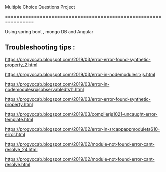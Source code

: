 Multiple Choice Questions Project 

================================================================

Using spring boot , mongo DB  and Angular 

Troubleshooting tips :
----------------------------------------------------------------

https://progvocab.blogspot.com/2019/03/error-error-found-synthetic-property_2.html

https://progvocab.blogspot.com/2019/03/error-in-nodemodulesrxjs.html

https://progvocab.blogspot.com/2019/03/error-in-nodemodulesrxjsobservabledts11.html

https://progvocab.blogspot.com/2019/03/error-error-found-synthetic-property.html

https://progvocab.blogspot.com/2019/03/compilerjs1021-uncaught-error-template.html

https://progvocab.blogspot.com/2019/02/error-in-srcappappmodulets610-error.html

https://progvocab.blogspot.com/2019/02/module-not-found-error-cant-resolve_24.html

https://progvocab.blogspot.com/2019/02/module-not-found-error-cant-resolve.html
